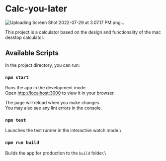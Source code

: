 # Calc-you-later 
![Uploading Screen Shot 2022-07-29 at 3.07.17 PM.png…]()

This project is a calculator based on the design and functionality of the mac desktop calculator.

## Available Scripts

In the project directory, you can run:

### `npm start`

Runs the app in the development mode.\
Open [http://localhost:3000](http://localhost:3000) to view it in your browser.

The page will reload when you make changes.\
You may also see any lint errors in the console.

### `npm test`

Launches the test runner in the interactive watch mode.\

### `npm run build`

Builds the app for production to the `build` folder.\


